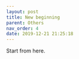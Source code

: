 ```yaml
---
layout: post
title: New beginning
parent: Others
nav_order: 4
date: 2019-12-21 21:25:18
---
```


Start from here.
